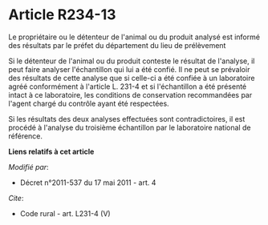 # Article R234-13

Le propriétaire ou le détenteur de l'animal ou du produit analysé est informé des résultats par le préfet du département du
lieu de prélèvement 

Si le détenteur de l'animal ou du produit conteste le résultat de l'analyse, il peut faire analyser l'échantillon qui lui a
été confié. Il ne peut se prévaloir des résultats de cette analyse que si celle-ci a été confiée à un laboratoire agréé
conformément à l'article L. 231-4 et si l'échantillon a été présenté intact à ce laboratoire, les conditions de conservation
recommandées par l'agent chargé du contrôle ayant été respectées. 

Si les résultats des deux analyses effectuées sont contradictoires, il est procédé à l'analyse du troisième échantillon par
le laboratoire national de référence.

**Liens relatifs à cet article**

_Modifié par_:

  - Décret n°2011-537 du 17 mai 2011 - art. 4

_Cite_:

  - Code rural - art. L231-4 (V)
